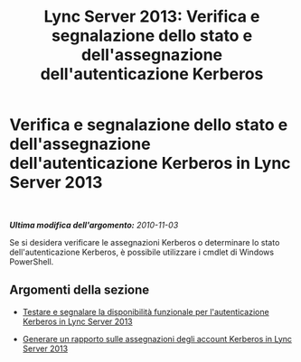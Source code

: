 ﻿---
title: "Lync Server 2013: Verifica e segnalazione dello stato e dell'assegnazione dell'autenticazione Kerberos"
TOCTitle: Verifica e segnalazione dello stato e dell'assegnazione dell'autenticazione Kerberos
ms:assetid: 86fc3407-1604-4230-ad04-99aaadcf4e07
ms:mtpsurl: https://technet.microsoft.com/it-it/library/Gg398683(v=OCS.15)
ms:contentKeyID: 49301225
ms.date: 08/24/2015
mtps_version: v=OCS.15
ms.translationtype: HT
---

# Verifica e segnalazione dello stato e dell'assegnazione dell'autenticazione Kerberos in Lync Server 2013

 

_**Ultima modifica dell'argomento:** 2010-11-03_

Se si desidera verificare le assegnazioni Kerberos o determinare lo stato dell'autenticazione Kerberos, è possibile utilizzare i cmdlet di Windows PowerShell.

## Argomenti della sezione

  - [Testare e segnalare la disponibilità funzionale per l'autenticazione Kerberos in Lync Server 2013](lync-server-2013-test-and-report-functional-readiness-for-kerberos-authentication.md)

  - [Generare un rapporto sulle assegnazioni degli account Kerberos in Lync Server 2013](lync-server-2013-report-kerberos-account-assignments.md)

